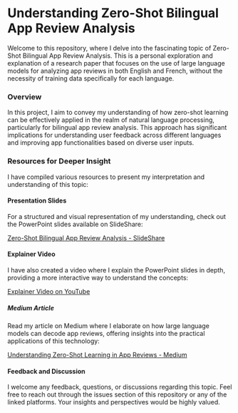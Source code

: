 # Understanding Zero-Shot Bilingual App Review Analysis
Welcome to this repository, where I delve into the fascinating topic of Zero-Shot Bilingual App Review Analysis. This is a personal exploration and explanation of a research paper that focuses on the use of large language models for analyzing app reviews in both English and French, without the necessity of training data specifically for each language.

### Overview
In this project, I aim to convey my understanding of how zero-shot learning can be effectively applied in the realm of natural language processing, particularly for bilingual app review analysis. This approach has significant implications for understanding user feedback across different languages and improving app functionalities based on diverse user inputs.

### Resources for Deeper Insight
I have compiled various resources to present my interpretation and understanding of this topic:

#### Presentation Slides
For a structured and visual representation of my understanding, check out the PowerPoint slides available on SlideShare:

[Zero-Shot Bilingual App Review Analysis - SlideShare](https://www.slideshare.net/pallavivangari1/zeroshotbilingualappreviewanalysispptx)

#### Explainer Video
I have also created a video where I explain the PowerPoint slides in depth, providing a more interactive way to understand the concepts:

[Explainer Video on YouTube](https://www.youtube.com/watch?v=zYAZ662oNr4&feature=youtu.be)

##### Medium Article
Read my article on Medium where I elaborate on how large language models can decode app reviews, offering insights into the practical applications of this technology:

[Understanding Zero-Shot Learning in App Reviews - Medium](https://medium.com/@pallavi.vangari/unlocking-the-wisdom-of-crowds-how-large-language-models-can-decode-app-reviews-a01a1132e797)

#### Feedback and Discussion
I welcome any feedback, questions, or discussions regarding this topic. Feel free to reach out through the issues section of this repository or any of the linked platforms. Your insights and perspectives would be highly valued.
